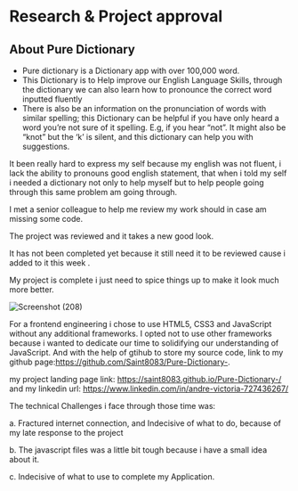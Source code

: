 # Research & Project approval
## About Pure Dictionary

- Pure dictionary is a Dictionary app with over 100,000 word.
- This Dictionary is to Help improve our English Language Skills,  through the dictionary we can also learn how to pronounce the correct word inputted fluently 
- There is also be an information on the pronunciation of words with similar spelling; this Dictionary can be helpful if you have only heard a word you’re not sure of it spelling.  E.g, if you hear “not”. It might also be “knot” but the ‘k’ is silent, and this dictionary  can help you with suggestions.


It been really hard to express my self because my english was not fluent, i lack the ability to pronouns good english statement, that when i told my self i needed a dictionary not only to help myself but to help people going through this same problem am going through.

I met a senior colleague to help me review my work should in case am missing some code.

The project was reviewed and it takes a new good look.

It has not been completed yet because it still need it to be reviewed cause i added to it this week .

My project is complete i just need to spice things up to make it look much more better.

![Screenshot (208)](https://github.com/Saint8083/Pure-Dictionary-/assets/122878923/02ce0f4c-0db5-413a-abc9-27805899a13b)

For a frontend engineering i chose to use HTML5, CSS3 and JavaScript without any additional frameworks. I opted not to use other frameworks because i wanted to dedicate our time to solidifying our understanding of JavaScript. And with the help of gtihub to store my source code, link to my github page:https://github.com/Saint8083/Pure-Dictionary-.

my project landing page link: https://saint8083.github.io/Pure-Dictionary-/ and my linkedin url: https://www.linkedin.com/in/andre-victoria-727436267/

The technical Challenges i face through those time was:

a. Fractured internet connection, and Indecisive of what to do, because of my late response to the project

b. The javascript files was a little bit tough because i have a small idea about it.

c. Indecisive of what to use to complete my Application.
